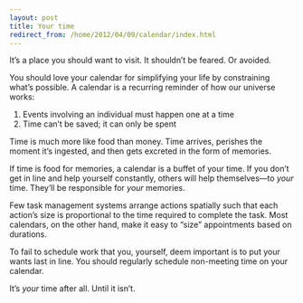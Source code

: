 ```yaml
---
layout: post
title: Your time
redirect_from: /home/2012/04/09/calendar/index.html
---
```

<p>It&#8217;s a place you should want to visit. It shouldn&#8217;t be feared. Or avoided.</p>
<p>You should love your calendar for simplifying your life by constraining what&#8217;s possible. A calendar is a recurring reminder of how our universe works:</p>
<ol>
<li>Events involving an individual must happen one at a time</li>
<li>Time can&#8217;t be saved; it can only be spent</li>
</ol>
<p>Time is much more like food than money. Time arrives, perishes the moment it&#8217;s ingested, and then gets excreted in the form of memories.</p>
<p>If time is food for memories, a calendar is a buffet of your time. If you don&#8217;t get in line and help yourself constantly, others will help themselves—to <em>your</em> time. They&#8217;ll be responsible for <em>your</em> memories.</p>
<p>Few task management systems arrange actions spatially such that each action&#8217;s size is proportional to the time required to complete the task. Most calendars, on the other hand, make it easy to &#8220;size&#8221; appointments based on durations.</p>
<p>To fail to schedule work that you, yourself, deem important is to put your wants last in line. You should regularly schedule non-meeting time on your calendar.</p>
<p>It&#8217;s <em>your</em> time after all. Until it isn&#8217;t.</p>
